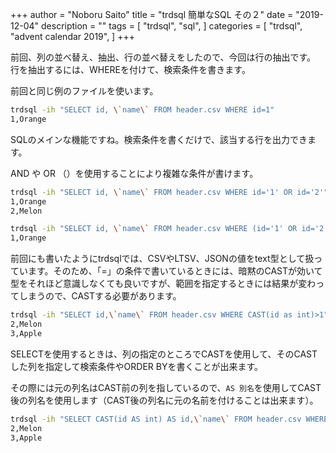 +++
author = "Noboru Saito"
title = "trdsql 簡単なSQL その２"
date = "2019-12-04"
description = ""
tags = [
    "trdsql",
    "sql",
]
categories = [
    "trdsql",
    "advent calendar 2019",
]
+++

前回、列の並べ替え、抽出、行の並べ替えをしたので、今回は行の抽出です。
行を抽出するには、WHEREを付けて、検索条件を書きます。

前回と同じ例のファイルを使います。

```sh
trdsql -ih "SELECT id, \`name\` FROM header.csv WHERE id=1"
1,Orange
```

 SQLのメインな機能ですね。検索条件を書くだけで、該当する行を出力できます。

AND や OR （）を使用することにより複雑な条件が書けます。

```sh
trdsql -ih "SELECT id, \`name\` FROM header.csv WHERE id='1' OR id='2'"
1,Orange
2,Melon
```

```sh
trdsql -ih "SELECT id, \`name\` FROM header.csv WHERE (id='1' OR id='2') AND \`name\`='Orange'"
1,Orange
```

前回にも書いたようにtrdsqlでは、CSVやLTSV、JSONの値をtext型として扱っています。そのため、「=」の条件で書いているときには、暗黙のCASTが効いて型をそれほど意識しなくても良いですが、範囲を指定するときには結果が変わってしまうので、CASTする必要があります。

```sh
trdsql -ih "SELECT id,\`name\` FROM header.csv WHERE CAST(id as int)>1"
2,Melon
3,Apple
```

SELECTを使用するときは、列の指定のところでCASTを使用して、そのCASTした列を指定して検索条件やORDER BYを書くことが出来ます。

その際には元の列名はCAST前の列を指しているので、`AS 別名`を使用してCAST後の列名を使用します（CAST後の列名に元の名前を付けることは出来ます）。

```sh
trdsql -ih "SELECT CAST(id AS int) AS id,\`name\` FROM header.csv WHERE id>1"
2,Melon
3,Apple
```
